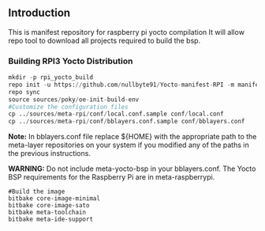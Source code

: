 ## Introduction
This is manifest repository for raspberry pi yocto compilation It will allow repo tool to download all projects required to build the bsp.

### Building RPI3 Yocto Distribution

```python
mkdir -p rpi_yocto_build
repo init -u https://github.com/nullbyte91/Yocto-manifest-RPI -m manifest.xml -b nullbyte_91
repo sync
source sources/poky/oe-init-build-env
#Customize the configuration files
cp ../sources/meta-rpi/conf/local.conf.sample conf/local.conf
cp ../sources/meta-rpi/conf/bblayers.conf.sample conf/bblayers.conf
```

<b>Note:</b>
In bblayers.conf file replace ${HOME} with the appropriate path to the meta-layer repositories on your system if you modified any of the paths in the previous instructions.

<b>WARNING:</b>
Do not include meta-yocto-bsp in your bblayers.conf. The Yocto BSP requirements for the Raspberry Pi are in meta-raspberrypi.
```python3
#Build the image
bitbake core-image-minimal
bitbake core-image-sato
bitbake meta-toolchain
bitbake meta-ide-support
```
